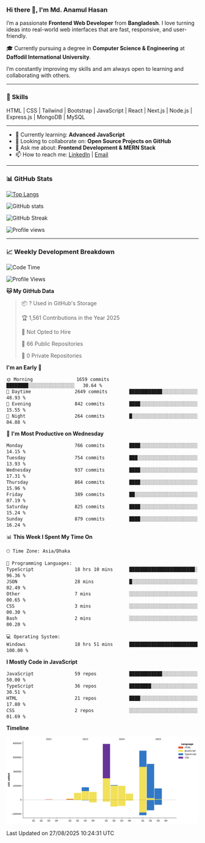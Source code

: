 ### Hi there 👋, I'm Md. Anamul Hasan

I’m a passionate **Frontend Web Developer** from **Bangladesh**. I love turning ideas into real-world web interfaces that are fast, responsive, and user-friendly.

🎓 Currently pursuing a degree in **Computer Science & Engineering** at **Daffodil International University**.

I’m constantly improving my skills and am always open to learning and collaborating with others.

---

### 🚀 Skills
HTML | CSS | Tailwind | Bootstrap | JavaScript | React | Next.js | Node.js | Express.js | MongoDB | MySQL 

---

- 🌱 Currently learning: **Advanced JavaScript**
- 👯 Looking to collaborate on: **Open Source Projects on GitHub**
- 💬 Ask me about: **Frontend Development & MERN Stack**
- 📫 How to reach me: [LinkedIn](https://www.linkedin.com/in/mdanamulhasan201) | [Email](mailto:anamulhasan3625@gmail.com)

---

### 📊 GitHub Stats

[![Top Langs](https://github-readme-stats.vercel.app/api/top-langs/?username=mdanamulhasan201&layout=compact)](https://github.com/anuraghazra/github-readme-stats)

![GitHub stats](https://github-readme-stats.vercel.app/api?username=mdanamulhasan201&show_icons=true&count_private=true&theme=tokyonight)

![GitHub Streak](https://streak-stats.demolab.com?user=mdanamulhasan201&theme=tokyonight)

![Profile views](https://gpvc.arturio.dev/mdanamulhasan201)

---

### 📈 Weekly Development Breakdown

<!--START_SECTION:waka-->
![Code Time](http://img.shields.io/badge/Code%20Time-598%20hrs%2012%20mins-blue)

![Profile Views](http://img.shields.io/badge/Profile%20Views-1-blue)

**🐱 My GitHub Data** 

> 📦 ? Used in GitHub's Storage 
 > 
> 🏆 1,561 Contributions in the Year 2025
 > 
> 🚫 Not Opted to Hire
 > 
> 📜 66 Public Repositories 
 > 
> 🔑 0 Private Repositories 
 > 
**I'm an Early 🐤** 

```text
🌞 Morning                1659 commits        ████████░░░░░░░░░░░░░░░░░   30.64 % 
🌆 Daytime                2649 commits        ████████████░░░░░░░░░░░░░   48.93 % 
🌃 Evening                842 commits         ████░░░░░░░░░░░░░░░░░░░░░   15.55 % 
🌙 Night                  264 commits         █░░░░░░░░░░░░░░░░░░░░░░░░   04.88 % 
```
📅 **I'm Most Productive on Wednesday** 

```text
Monday                   766 commits         ████░░░░░░░░░░░░░░░░░░░░░   14.15 % 
Tuesday                  754 commits         ███░░░░░░░░░░░░░░░░░░░░░░   13.93 % 
Wednesday                937 commits         ████░░░░░░░░░░░░░░░░░░░░░   17.31 % 
Thursday                 864 commits         ████░░░░░░░░░░░░░░░░░░░░░   15.96 % 
Friday                   389 commits         ██░░░░░░░░░░░░░░░░░░░░░░░   07.19 % 
Saturday                 825 commits         ████░░░░░░░░░░░░░░░░░░░░░   15.24 % 
Sunday                   879 commits         ████░░░░░░░░░░░░░░░░░░░░░   16.24 % 
```


📊 **This Week I Spent My Time On** 

```text
🕑︎ Time Zone: Asia/Dhaka

💬 Programming Languages: 
TypeScript               18 hrs 10 mins      ████████████████████████░   96.36 % 
JSON                     28 mins             █░░░░░░░░░░░░░░░░░░░░░░░░   02.49 % 
Other                    7 mins              ░░░░░░░░░░░░░░░░░░░░░░░░░   00.65 % 
CSS                      3 mins              ░░░░░░░░░░░░░░░░░░░░░░░░░   00.30 % 
Bash                     2 mins              ░░░░░░░░░░░░░░░░░░░░░░░░░   00.20 % 

💻 Operating System: 
Windows                  18 hrs 51 mins      █████████████████████████   100.00 % 
```

**I Mostly Code in JavaScript** 

```text
JavaScript               59 repos            ████████████░░░░░░░░░░░░░   50.00 % 
TypeScript               36 repos            ████████░░░░░░░░░░░░░░░░░   30.51 % 
HTML                     21 repos            ████░░░░░░░░░░░░░░░░░░░░░   17.80 % 
CSS                      2 repos             ░░░░░░░░░░░░░░░░░░░░░░░░░   01.69 % 
```



**Timeline**

![Lines of Code chart](https://raw.githubusercontent.com/mdanamulhasan201/mdanamulhasan201/main/assets/bar_graph.png)


 Last Updated on 27/08/2025 10:24:31 UTC
<!--END_SECTION:waka-->
